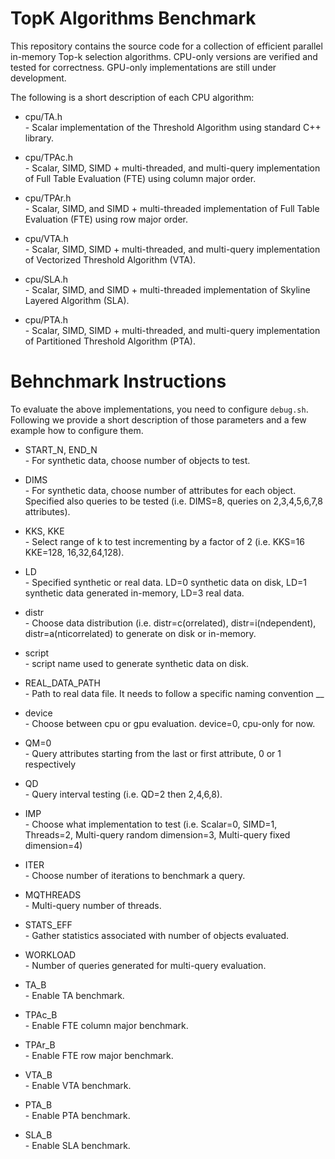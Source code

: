 # TopK Algorithms Benchmark #

This repository contains the source code for a collection of efficient parallel in-memory Top-k selection algorithms.
CPU-only versions are verified and tested for correctness. GPU-only implementations are still under development.

The following is a short description of each CPU algorithm:

* cpu/TA.h
	<br /> - Scalar implementation of the Threshold Algorithm using standard C++ library.

* cpu/TPAc.h
	<br /> - Scalar, SIMD, SIMD + multi-threaded, and multi-query implementation of Full Table Evaluation (FTE) using column major order.
	
* cpu/TPAr.h
	<br /> - Scalar, SIMD, and SIMD + multi-threaded implementation of Full Table Evaluation (FTE) using row major order.
	
* cpu/VTA.h
	<br /> - Scalar, SIMD, SIMD + multi-threaded, and multi-query implementation of Vectorized Threshold Algorithm (VTA).
	
* cpu/SLA.h	
	<br /> - Scalar, SIMD, and SIMD + multi-threaded implementation of Skyline Layered Algorithm (SLA).

* cpu/PTA.h	
	<br /> - Scalar, SIMD, SIMD + multi-threaded, and multi-query implementation of Partitioned Threshold Algorithm (PTA).
	
# Behnchmark Instructions #

To evaluate the above implementations, you need to configure ``debug.sh``. Following we provide a short description
of those parameters and a few example how to configure them.

* START\_N, END\_N
	<br /> - For synthetic data, choose number of objects to test.

* DIMS
	<br /> - For synthetic data, choose number of attributes for each object. Specified also queries to be tested (i.e. DIMS=8, queries on 2,3,4,5,6,7,8 attributes).
	
* KKS, KKE
	<br /> - Select range of k to test incrementing by a factor of 2 (i.e. KKS=16 KKE=128, 16,32,64,128).
	
* LD
	<br /> - Specified synthetic or real data. LD=0 synthetic data on disk, LD=1 synthetic data generated in-memory, LD=3 real data.
	
* distr
	<br /> - Choose data distribution (i.e. distr=c(orrelated), distr=i(ndependent), distr=a(nticorrelated) to generate on disk or in-memory.
	
* script
	<br /> - script name used to generate synthetic data on disk.
	
* REAL\_DATA\_PATH
	<br /> - Path to real data file. It needs to follow a specific naming convention <name>\_<objects>\_<dims>
	
* device
	<br /> - Choose between cpu or gpu evaluation. device=0, cpu-only for now.
	
* QM=0
	<br /> - Query attributes starting from the last or first attribute, 0 or 1 respectively
* QD
	<br /> - Query interval testing (i.e. QD=2 then 2,4,6,8).

* IMP
	<br /> - Choose what implementation to test (i.e. Scalar=0, SIMD=1, Threads=2, Multi-query random dimension=3, Multi-query fixed dimension=4)
	
* ITER
	<br /> - Choose number of iterations to benchmark a query.

* MQTHREADS
	<br /> - Multi-query number of threads.
	
* STATS\_EFF
 	<br /> - Gather statistics associated with number of objects evaluated.
 	
 * WORKLOAD
 	<br /> - Number of queries generated for multi-query evaluation.

* TA\_B
	<br /> - Enable TA benchmark.

* TPAc\_B
	<br /> - Enable FTE column major benchmark.

* TPAr\_B
	<br /> - Enable FTE row major benchmark.

* VTA\_B
	<br /> - Enable VTA benchmark.

* PTA\_B
	<br /> - Enable PTA benchmark.

* SLA\_B
	<br /> - Enable SLA benchmark.






